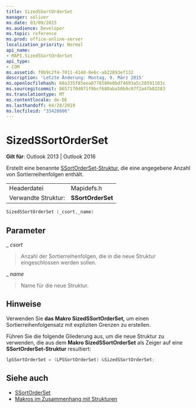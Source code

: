 ```yaml
---
title: SizedSSortOrderSet
manager: soliver
ms.date: 03/09/2015
ms.audience: Developer
ms.topic: reference
ms.prod: office-online-server
localization_priority: Normal
api_name:
- MAPI.SizedSSortOrderSet
api_type:
- COM
ms.assetid: f0b9c2f4-7011-414d-8e6c-ab22893ef132
description: 'Letzte Änderung: Montag, 9. März 2015'
ms.openlocfilehash: 60a335f85eea8778580e0bd74693a5c28591103c
ms.sourcegitcommit: 8657170d071f9bcf680aba50b9c07f2a4fb82283
ms.translationtype: MT
ms.contentlocale: de-DE
ms.lasthandoff: 04/28/2019
ms.locfileid: "33428606"
---
```

# <a name="sizedssortorderset"></a>SizedSSortOrderSet

**Gilt für**: Outlook 2013 | Outlook 2016 
  
Erstellt eine benannte [SSortOrderSet-Struktur,](ssortorderset.md) die eine angegebene Anzahl von Sortierreihenfolgen enthält. 
  
|||
|:-----|:-----|
|Headerdatei  <br/> |Mapidefs.h  <br/> |
|Verwandte Struktur:  <br/> |**SSortOrderSet** <br/> |
   
```cpp
SizedSSortOrderSet (_csort,_name)
```

## <a name="parameters"></a>Parameter

_ _csort_
  
> Anzahl der Sortierreihenfolgen, die in die neue Struktur eingeschlossen werden sollen.
    
_ _name_
  
> Name für die neue Struktur.
    
## <a name="remarks"></a>Hinweise

Verwenden Sie **das Makro SizedSSortOrderSet,** um einen Sortierreihenfolgensatz mit expliziten Grenzen zu erstellen. 
  
Führen Sie die folgende Gliederung aus, um die neue Struktur zu verwenden, die aus dem **Makro SizedSSortOrderSet** als Zeiger auf eine **SSortOrderSet-Struktur** resultiert: 
  
```cpp
lpSSortOrderSet = (LPSSortOrderSet) &SizedSSortOrderSet;

```

## <a name="see-also"></a>Siehe auch

- [SSortOrderSet](ssortorderset.md)
- [Makros im Zusammenhang mit Strukturen](macros-related-to-structures.md)

